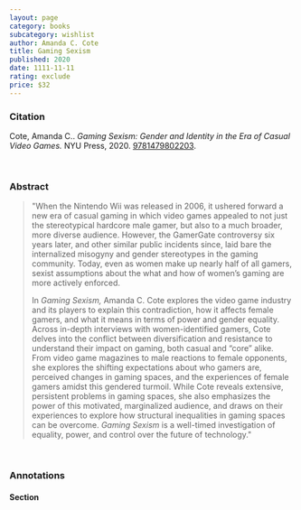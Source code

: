 ```yaml
---
layout: page
category: books
subcategory: wishlist
author: Amanda C. Cote
title: Gaming Sexism
published: 2020
date: 1111-11-11
rating: exclude
price: $32
---
```


### Citation

Cote, Amanda C.. *Gaming Sexism: Gender and Identity in the Era of Casual Video Games.* NYU Press, 2020. [9781479802203](https://nyupress.org/9781479802203/gaming-sexism/).

<br>

### Abstract

> "When the Nintendo Wii was released in 2006, it ushered forward a new era of casual gaming in which video games appealed to not just the stereotypical hardcore male gamer, but also to a much broader, more diverse audience. However, the GamerGate controversy six years later, and other similar public incidents since, laid bare the internalized misogyny and gender stereotypes in the gaming community. Today, even as women make up nearly half of all gamers, sexist assumptions about the what and how of women’s gaming are more actively enforced.  
>
> In _Gaming Sexism,_ Amanda C. Cote explores the video game industry and its players to explain this contradiction, how it affects female gamers, and what it means in terms of power and gender equality. Across in-depth interviews with women-identified gamers, Cote delves into the conflict between diversification and resistance to understand their impact on gaming, both casual and “core” alike. From video game magazines to male reactions to female opponents, she explores the shifting expectations about who gamers are, perceived changes in gaming spaces, and the experiences of female gamers amidst this gendered turmoil. While Cote reveals extensive, persistent problems in gaming spaces, she also emphasizes the power of this motivated, marginalized audience, and draws on their experiences to explore how structural inequalities in gaming spaces can be overcome. _Gaming Sexism_ is a well-timed investigation of equality, power, and control over the future of technology."

<br>

### Annotations

#### Section

<br>
